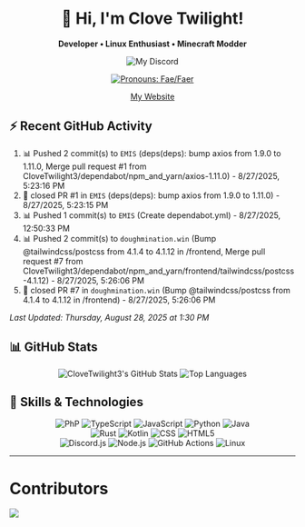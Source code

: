<div align="center">
  <h1>👋 Hi, I'm Clove Twilight!</h1>
  <p><b>Developer • Linux Enthusiast • Minecraft Modder</b></p>
  
  ![My Discord](https://dsc-readme.tsuni.dev/api/user/1025770042245251122?aboutMe=%E0%BD%90%E0%BD%B2+%E0%BE%90%E2%9D%A4%EF%B8%8E+%E0%BD%8B%E0%BE%80+%D9%80%D9%80%D9%80%D9%80%D9%80%D9%80%D9%80%D9%80%D9%80%D9%80%D9%80%D9%80%D9%80%D9%80%D9%80%D9%80%D9%80%EF%AE%A9%D9%A8%D9%80+%E0%BD%90%E0%BD%B2+%E0%BE%90%E2%9D%A4%EF%B8%8E+%E0%BD%8B%E0%BE%80+%0AA+Faesexual+Genderfae+Linkin+Park+fan+%F0%9D%84%9E%0ATherian+%E2%A8%BA%E2%83%9D%0AFormer+Drug+Addict%E2%80%A6%0AHRT+Bitch+since+21%2F12%2F2023%0AAbout+me%3F+https%3A%2F%2Ffaq.clovetwilight3.co.uk&theme=nitroDark&primaryColor=000000&accentColor=ffffff&width=400)
  
  <a href="https://en.pronouns.page/@clovetwilight3"><img src="https://img.shields.io/badge/Pronouns-Fae%2FFaer-ff69b4?style=flat-square" alt="Pronouns: Fae/Faer"/></a>

  <a href="https://clovetwilight3.co.uk">My Website</a>
</div>

## ⚡ Recent GitHub Activity

<!--ACTIVITY:START-->
1. 📊 Pushed 2 commit(s) to `EMIS` (deps(deps): bump axios from 1.9.0 to 1.11.0, Merge pull request #1 from CloveTwilight3/dependabot/npm_and_yarn/axios-1.11.0) - 8/27/2025, 5:23:16 PM
1. 🔄 closed PR #1 in `EMIS` (deps(deps): bump axios from 1.9.0 to 1.11.0) - 8/27/2025, 5:23:15 PM
1. 📊 Pushed 1 commit(s) to `EMIS` (Create dependabot.yml) - 8/27/2025, 12:50:33 PM
1. 📊 Pushed 2 commit(s) to `doughmination.win` (Bump @tailwindcss/postcss from 4.1.4 to 4.1.12 in /frontend, Merge pull request #7 from CloveTwilight3/dependabot/npm_and_yarn/frontend/tailwindcss/postcss-4.1.12) - 8/27/2025, 5:26:06 PM
1. 🔄 closed PR #7 in `doughmination.win` (Bump @tailwindcss/postcss from 4.1.4 to 4.1.12 in /frontend) - 8/27/2025, 5:26:06 PM

*Last Updated: Thursday, August 28, 2025 at 1:30 PM*
<!--ACTIVITY:END-->

## 📊 GitHub Stats

<div align="center">
  <img src="https://github-readme-stats.vercel.app/api?username=clovetwilight3&theme=synthwave&show_icons=true" alt="CloveTwilight3's GitHub Stats" />
  <img src="https://github-readme-stats.vercel.app/api/top-langs/?username=clovetwilight3&layout=compact&theme=synthwave&hide_border=true" alt="Top Languages" />
</div>

## 🧠 Skills & Technologies

<div align="center">
  <!-- Primary languages -->
  <img
    src="https://img.shields.io/badge/PHP-777BB4?style=for-the-badge&logo=php&logoColor=white"
    alt="PhP" />
  <img
src="https://img.shields.io/badge/TypeScript-3178C6?logo=typescript&logoColor=fff" alt="TypeScript" />
  <img src="https://img.shields.io/badge/JavaScript-F7DF1E.svg?logo=javascript&logoColor=black" alt="JavaScript" />
  <img src="https://img.shields.io/badge/Python-31A8FF.svg?logo=python&logoColor=white" alt="Python" />
  <img src="https://img.shields.io/badge/Java-%23ED8B00.svg?logo=openjdk&logoColor=white" alt="Java" />
  <br/>
  <!-- Secondary languages -->
  <img src="https://img.shields.io/badge/Rust-%23000000.svg?logo=rust&logoColor=white" alt="Rust" />
  <img src="https://img.shields.io/badge/Kotlin-%237F52FF.svg?logo=kotlin&logoColor=white" alt="Kotlin" />
  <img src="https://img.shields.io/badge/CSS-1572B6?logo=css3&logoColor=fff" alt="CSS" />
  <img src="https://img.shields.io/badge/HTML5-E34F26?logo=html5&logoColor=white" alt="HTML5" />
  <br/>
  <!-- Frameworks & technologies -->
  <img src="https://img.shields.io/badge/Discord.js-5865F2?logo=discord&logoColor=white" alt="Discord.js" />
  <img src="https://img.shields.io/badge/Node.js-339933?logo=nodedotjs&logoColor=white" alt="Node.js" />
  <img src="https://img.shields.io/badge/GitHub_Actions-2088FF?logo=github-actions&logoColor=white" alt="GitHub Actions" />
  <img src="https://img.shields.io/badge/Linux-FCC624?logo=linux&logoColor=black" alt="Linux" />
</div>

---

# Contributors
<a href="https://github.com/CloveTwilight3/clovetwilight3/graphs/contributors">
  <img src="https://contrib.rocks/image?repo=CloveTwilight3/clovetwilight3" />
</a>
